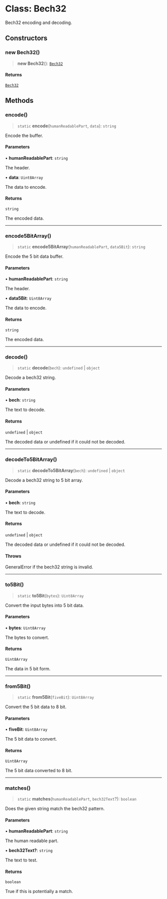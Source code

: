 # Class: Bech32

Bech32 encoding and decoding.

## Constructors

### new Bech32()

> **new Bech32**(): [`Bech32`](Bech32.md)

#### Returns

[`Bech32`](Bech32.md)

## Methods

### encode()

> `static` **encode**(`humanReadablePart`, `data`): `string`

Encode the buffer.

#### Parameters

• **humanReadablePart**: `string`

The header.

• **data**: `Uint8Array`

The data to encode.

#### Returns

`string`

The encoded data.

***

### encode5BitArray()

> `static` **encode5BitArray**(`humanReadablePart`, `data5Bit`): `string`

Encode the 5 bit data buffer.

#### Parameters

• **humanReadablePart**: `string`

The header.

• **data5Bit**: `Uint8Array`

The data to encode.

#### Returns

`string`

The encoded data.

***

### decode()

> `static` **decode**(`bech`): `undefined` \| `object`

Decode a bech32 string.

#### Parameters

• **bech**: `string`

The text to decode.

#### Returns

`undefined` \| `object`

The decoded data or undefined if it could not be decoded.

***

### decodeTo5BitArray()

> `static` **decodeTo5BitArray**(`bech`): `undefined` \| `object`

Decode a bech32 string to 5 bit array.

#### Parameters

• **bech**: `string`

The text to decode.

#### Returns

`undefined` \| `object`

The decoded data or undefined if it could not be decoded.

#### Throws

GeneralError if the bech32 string is invalid.

***

### to5Bit()

> `static` **to5Bit**(`bytes`): `Uint8Array`

Convert the input bytes into 5 bit data.

#### Parameters

• **bytes**: `Uint8Array`

The bytes to convert.

#### Returns

`Uint8Array`

The data in 5 bit form.

***

### from5Bit()

> `static` **from5Bit**(`fiveBit`): `Uint8Array`

Convert the 5 bit data to 8 bit.

#### Parameters

• **fiveBit**: `Uint8Array`

The 5 bit data to convert.

#### Returns

`Uint8Array`

The 5 bit data converted to 8 bit.

***

### matches()

> `static` **matches**(`humanReadablePart`, `bech32Text`?): `boolean`

Does the given string match the bech32 pattern.

#### Parameters

• **humanReadablePart**: `string`

The human readable part.

• **bech32Text?**: `string`

The text to test.

#### Returns

`boolean`

True if this is potentially a match.
